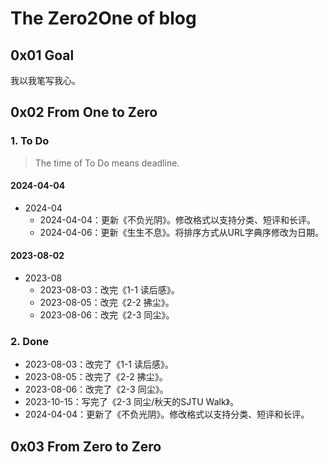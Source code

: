 # The Zero2One of blog

## 0x01 Goal

我以我笔写我心。

## 0x02 From One to Zero

### 1. To Do

> The time of To Do means deadline.

#### 2024-04-04

- 2024-04
  - 2024-04-04：更新《不负光阴》。修改格式以支持分类、短评和长评。
  - 2024-04-06：更新《生生不息》。将排序方式从URL字典序修改为日期。

#### 2023-08-02

- 2023-08
  - 2023-08-03：改完《1-1 读后感》。
  - 2023-08-05：改完《2-2 拂尘》。
  - 2023-08-06：改完《2-3 同尘》。

### 2. Done

- 2023-08-03：改完了《1-1 读后感》。
- 2023-08-05：改完了《2-2 拂尘》。
- 2023-08-06：改完了《2-3 同尘》。
- 2023-10-15：写完了《2-3 同尘/秋天的SJTU Walk》。
- 2024-04-04：更新了《不负光阴》。修改格式以支持分类、短评和长评。

## 0x03 From Zero to Zero
